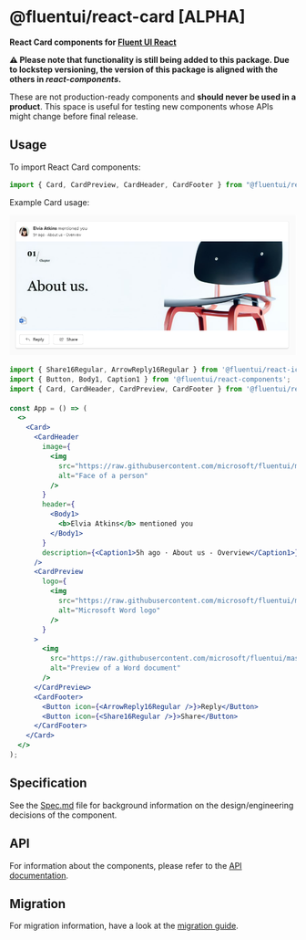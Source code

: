 # @fluentui/react-card [ALPHA]

**React Card components for [Fluent UI React](https://react.fluentui.dev)**

**⚠️ Please note that functionality is still being added to this package. Due to lockstep versioning, the version of this package is aligned with the others in _react-components_.**

These are not production-ready components and **should never be used in a product**. This space is useful for testing new components whose APIs might change before final release.

## Usage

To import React Card components:

```js
import { Card, CardPreview, CardHeader, CardFooter } from "@fluentui/react-components/unstable';
```

Example Card usage:

![example of a Card component in usage](./assets/card-example.png)

```jsx
import { Share16Regular, ArrowReply16Regular } from '@fluentui/react-icons';
import { Button, Body1, Caption1 } from '@fluentui/react-components';
import { Card, CardHeader, CardPreview, CardFooter } from '@fluentui/react-components/unstable';

const App = () => (
  <>
    <Card>
      <CardHeader
        image={
          <img
            src="https://raw.githubusercontent.com/microsoft/fluentui/master/packages/react-components/react-card/assets/avatar_elvia.svg"
            alt="Face of a person"
          />
        }
        header={
          <Body1>
            <b>Elvia Atkins</b> mentioned you
          </Body1>
        }
        description={<Caption1>5h ago · About us - Overview</Caption1>}
      />
      <CardPreview
        logo={
          <img
            src="https://raw.githubusercontent.com/microsoft/fluentui/master/packages/react-components/react-card/assets/word_logo.svg"
            alt="Microsoft Word logo"
          />
        }
      >
        <img
          src="https://raw.githubusercontent.com/microsoft/fluentui/master/packages/react-components/react-card/assets/doc_template.png"
          alt="Preview of a Word document"
        />
      </CardPreview>
      <CardFooter>
        <Button icon={<ArrowReply16Regular />}>Reply</Button>
        <Button icon={<Share16Regular />}>Share</Button>
      </CardFooter>
    </Card>
  </>
);
```

## Specification

See the [Spec.md](./Spec.md) file for background information on the design/engineering decisions of the component.

## API

For information about the components, please refer to the [API documentation](https://react.fluentui.dev/?path=/docs/preview-components-card--default).

## Migration

For migration information, have a look at the [migration guide](./MIGRATION.md).
